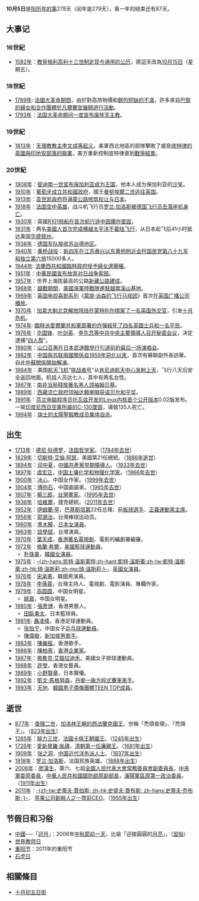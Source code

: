 **10月5日**是[阳历年的第](../Page/阳历.md "wikilink")278天（闰年是279天），离一年的结束还有87天。

## 大事记

### 16世紀

  - [1582年](../Page/1582年.md "wikilink")：[教皇](../Page/教宗.md "wikilink")[格利高利十三世制定现今通用的](../Page/額我略十三世.md "wikilink")[公历](../Page/公历.md "wikilink")，將這天改為[10月15日](../Page/10月15日.md "wikilink")（星期五）。

### 18世紀

  - [1789年](../Page/1789年.md "wikilink"):
    [法國大革命期間](../Page/法國大革命.md "wikilink")，由於對高昂物價和[麵包短缺的不滿](../Page/麵包.md "wikilink")，許多來自[巴黎的婦女和合作團體於](../Page/巴黎.md "wikilink")[凡爾賽宮展開遊行活動](../Page/凡爾賽宮.md "wikilink")。
  - [1793年](../Page/1793年.md "wikilink")：[法国大革命期间一度宣布废除](../Page/法国大革命.md "wikilink")[天主教](../Page/天主教.md "wikilink")。

### 19世紀

  - [1813年](../Page/1813年.md "wikilink")：[天理教教主](../Page/天理教.md "wikilink")[李文成等起义](../Page/李文成.md "wikilink")。美軍西北地區的部隊擊敗了威脅[底特律的英國與印地安部落的聯軍](../Page/底特律.md "wikilink")，美方重新控制底特律直到[戰爭結束](../Page/1812年戰爭.md "wikilink")。

### 20世紀

  - [1908年](../Page/1908年.md "wikilink")：[斐迪南一世宣布](../Page/斐迪南一世_\(保加利亞\).md "wikilink")[保加利亚成为王国](../Page/保加利亚.md "wikilink")，他本人成为保加利亚的[沙皇](../Page/沙皇.md "wikilink")。
  - [1910年](../Page/1910年.md "wikilink")：[葡萄牙成立共和國政府](../Page/葡萄牙.md "wikilink")，國王[曼努埃爾二世逃往](../Page/曼努埃爾二世_\(葡萄牙\).md "wikilink")[英国](../Page/英国.md "wikilink")。
  - [1913年](../Page/1913年.md "wikilink")：[袁世凯政府将](../Page/袁世凯.md "wikilink")[满蒙公路修筑权让与](../Page/满蒙公路.md "wikilink")[日本](../Page/日本.md "wikilink")。
  - [1918年](../Page/1918年.md "wikilink")：[法国空中英雄](../Page/法国.md "wikilink")，战斗机飞行员[罗兰·加洛斯被](../Page/罗兰·加洛斯.md "wikilink")[德国飞行员击落座机身亡](../Page/德国.md "wikilink")。
  - [1930年](../Page/1930年.md "wikilink")：英國[R101](../Page/R101.md "wikilink")[飛船在首次航行途中因爆炸墜毀](../Page/飛艇.md "wikilink")。
  - [1931年](../Page/1931年.md "wikilink")：两名[美國人首次完成横越](../Page/美國.md "wikilink")[太平洋不着陆飞行](../Page/太平洋.md "wikilink")，从日本起飞后41小时抵达美国[华盛顿州](../Page/华盛顿州.md "wikilink")。
  - [1938年](../Page/1938年.md "wikilink")：[德国军队接收](../Page/德国.md "wikilink")[苏台德地区](../Page/蘇台德地區.md "wikilink")。
  - [1940年](../Page/1940年.md "wikilink")：[黄桥战役](../Page/黄桥战役.md "wikilink")：[新四军在](../Page/新四军.md "wikilink")[江苏](../Page/江苏省.md "wikilink")[泰兴以东](../Page/泰兴市.md "wikilink")[黄桥附近全歼](../Page/黄桥.md "wikilink")[国民党第八十九军和独立第六旅](../Page/中國國民黨.md "wikilink")15000多人。
  - [1944年](../Page/1944年.md "wikilink"):
    [法蘭西共和國臨時政府授予婦女選舉權](../Page/法蘭西共和國臨時政府.md "wikilink")。
  - [1951年](../Page/1951年.md "wikilink")：[中華民國宣布放弃](../Page/中華民國.md "wikilink")[对日战争索赔](../Page/对日战争索赔.md "wikilink")。
  - [1957年](../Page/1957年.md "wikilink")：世界上海拔最高的公路[新藏公路建成](../Page/新藏公路.md "wikilink")。
  - [1968年](../Page/1968年.md "wikilink")：[越戰期間](../Page/越南战争.md "wikilink")，[美國](../Page/美國.md "wikilink")[海軍陸戰隊進駐](../Page/海軍陸戰隊.md "wikilink")[越南溪山基地](../Page/越南.md "wikilink")。
  - [1969年](../Page/1969年.md "wikilink")：[英国](../Page/英国.md "wikilink")[电视](../Page/电视.md "wikilink")[喜剧系列](../Page/喜剧.md "wikilink")《[蒙提·派森的飞行马戏团](../Page/蒙提·派森的飞行马戏团.md "wikilink")》首次在[英国广播公司播放](../Page/英国广播公司.md "wikilink")。
  - [1970年](../Page/1970年.md "wikilink")：[加拿大](../Page/加拿大.md "wikilink")[魁北克解放阵线在](../Page/魁北克解放阵线.md "wikilink")[蒙特利尔绑架了一名英国外交官](../Page/蒙特利尔.md "wikilink")，引发[十月危机](../Page/魁北克解放陣線#.E5.8D.81.E6.9C.88.E5.8D.B1.E6.9C.BA.md "wikilink")。
  - [1974年](../Page/1974年.md "wikilink"):
    [臨時派愛爾蘭共和軍部署的炸彈殺死了四名英國士兵和一名平民](../Page/臨時派愛爾蘭共和軍.md "wikilink")。
  - [1976年](../Page/1976年.md "wikilink")：[华国锋](../Page/华国锋.md "wikilink")、[叶剑英](../Page/叶剑英.md "wikilink")、[李先念等](../Page/李先念.md "wikilink")[中共中央主要領導人召开秘密会议](../Page/中国共产党.md "wikilink")，决定逮捕“[四人帮](../Page/四人帮.md "wikilink")”。
  - [1980年](../Page/1980年.md "wikilink")：[山口百惠在](../Page/山口百惠.md "wikilink")[日本武道館举行引退前的最后一场演唱会](../Page/日本武道館.md "wikilink")。
  - [1982年](../Page/1982年.md "wikilink")：[中国與](../Page/中国.md "wikilink")[苏联兩國關係自](../Page/苏联.md "wikilink")[1959年惡化以來](../Page/1959年.md "wikilink")，首次有蘇聯副外長訪華。自此[中蘇關係開始解凍](../Page/中蘇關係.md "wikilink")。
  - [1984年](../Page/1984年.md "wikilink")：美国[航天飞机](../Page/航天飞机.md "wikilink")“[挑战者号](../Page/挑战者号.md "wikilink")”从[肯尼迪航天中心发射上天](../Page/肯尼迪航天中心.md "wikilink")，飞行八天后安全返回地面。机组人员达七人，其中有两名女性。
  - [1987年](../Page/1987年.md "wikilink")：[南非当局释放著名黑人领袖](../Page/南非共和国.md "wikilink")[姆贝基](../Page/姆贝基.md "wikilink")。
  - [1989年](../Page/1989年.md "wikilink")：[西藏流亡政府领袖](../Page/西藏流亡政府.md "wikilink")[达赖喇嘛获](../Page/第十四世達賴喇嘛.md "wikilink")[诺贝尔和平奖](../Page/诺贝尔和平奖.md "wikilink")。
  - [1991年](../Page/1991年.md "wikilink")：[芬兰电脑程序员](../Page/芬兰.md "wikilink")[托瓦兹开发的](../Page/林纳斯·托瓦兹.md "wikilink")[Linux内核首个公开版本](../Page/Linux内核.md "wikilink")0.02版发布。一架[印度尼西亞空軍所屬的](../Page/印度尼西亞空軍.md "wikilink")[C-130墜毀](../Page/C-130.md "wikilink")，導致135人死亡。
  - [1994年](../Page/1994年.md "wikilink")：[瑞士的](../Page/瑞士.md "wikilink")[太陽聖殿教成员集体自杀](../Page/太陽聖殿教.md "wikilink")。

## 出生

  - [1713年](../Page/1713年.md "wikilink")：[德尼·狄德罗](../Page/德尼·狄德罗.md "wikilink")，[法国](../Page/法国.md "wikilink")[哲学家](../Page/哲学家.md "wikilink")。（[1784年去世](../Page/1784年.md "wikilink")）
  - [1829年](../Page/1829年.md "wikilink")：[切斯特·艾倫·阿瑟](../Page/切斯特·艾倫·阿瑟.md "wikilink")，美國第21任總統。（[1886年逝世](../Page/1886年.md "wikilink")）
  - [1894年](../Page/1894年.md "wikilink")：[邓中夏](../Page/邓中夏.md "wikilink")，[中國共產黨早期領導人](../Page/中國共產黨.md "wikilink")。（[1933年去世](../Page/1933年.md "wikilink")）
  - [1897年](../Page/1897年.md "wikilink")：[虞宏正](../Page/虞宏正.md "wikilink")，[中国土壤化学和物理化学家](../Page/中国.md "wikilink")。（[1966年去世](../Page/1966年.md "wikilink")）
  - [1900年](../Page/1900年.md "wikilink")：[冰心](../Page/冰心.md "wikilink")，中国女作家。（[1999年去世](../Page/1999年.md "wikilink")）
  - [1904年](../Page/1904年.md "wikilink")：[傅抱石](../Page/傅抱石.md "wikilink")，中国画画家。（[1965年去世](../Page/1965年.md "wikilink")）
  - [1907年](../Page/1907年.md "wikilink")：[楊三郎](../Page/楊三郎.md "wikilink")，[台灣](../Page/台灣.md "wikilink")[畫家](../Page/畫家.md "wikilink")。（[1995年去世](../Page/1995年.md "wikilink")）
  - [1936年](../Page/1936年.md "wikilink")：[哈維爾](../Page/哈維爾.md "wikilink")，捷克總統。（[2011年去世](../Page/2011年.md "wikilink")）
  - [1952年](../Page/1952年.md "wikilink")：[伊姆蘭·罕](../Page/伊姆蘭·罕.md "wikilink")，[巴基斯坦第](../Page/巴基斯坦.md "wikilink")22任总理、前[板球選手](../Page/板球.md "wikilink")、[正義運動黨主席](../Page/巴基斯坦正義運動黨.md "wikilink")。
  - [1956年](../Page/1956年.md "wikilink")：[郭源治](../Page/郭源治.md "wikilink")，台灣棒球运动员。
  - [1960年](../Page/1960年.md "wikilink")：[黑木瞳](../Page/黑木瞳.md "wikilink")，[日本女演員](../Page/日本.md "wikilink")。
  - [1963年](../Page/1963年.md "wikilink")：[談學斌](../Page/談學斌.md "wikilink")，台灣演員。
  - [1970年](../Page/1970年.md "wikilink")：[葉天成](../Page/葉天成.md "wikilink")，[香港著名電視劇](../Page/香港.md "wikilink")、電影的編劇兼編審。
  - [1972年](../Page/1972年.md "wikilink")：[格蘭·希爾](../Page/格兰特·希尔_\(篮球\).md "wikilink")，[美國籃球運動員](../Page/美國.md "wikilink")。
      - [朴珠美](../Page/朴珠美.md "wikilink")，[韓國女](../Page/韓國.md "wikilink")[演員](../Page/演員.md "wikilink")。
  - [1975年](../Page/1975年.md "wikilink")：[-{zh-hans:凯特·温斯莱特;zh-hant:凱特·溫斯蕾;zh-tw:凱特·溫斯蕾;zh-hk:琦·溫斯莉;zh-mo:琦·溫斯莉;}-](../Page/凱特·溫斯蕾.md "wikilink")，[英國女演員](../Page/英國.md "wikilink")。
  - [1976年](../Page/1976年.md "wikilink")：[宋承憲](../Page/宋承憲.md "wikilink")，韓國男演員。
  - [1978年](../Page/1978年.md "wikilink")：[李蒨蓉](../Page/李蒨蓉.md "wikilink")，台灣主持人、電視劇、電影演員、專欄作家。
  - [1979年](../Page/1979年.md "wikilink")：[高圆圆](../Page/高圆圆.md "wikilink")，中国女明星。
      - [姚晨](../Page/姚晨.md "wikilink")，中国女明星。
  - [1980年](../Page/1980年.md "wikilink")：[張彥博](../Page/張彥博.md "wikilink")，香港男藝人。
      - [田臥勇太](../Page/田臥勇太.md "wikilink")，日本籃球員。
  - [1981年](../Page/1981年.md "wikilink"):
    [聶凌峰](../Page/聶凌峰.md "wikilink")，香港足球運動員。
      - [张怡宁](../Page/张怡宁.md "wikilink")，中国女子[乒乓球運動員](../Page/乒乓球.md "wikilink")。
      - [陳偉聯](../Page/陳偉聯.md "wikilink")，[新加坡男歌手](../Page/新加坡.md "wikilink")。
  - [1983年](../Page/1983年.md "wikilink")：[陳樂榣](../Page/陳樂榣.md "wikilink")，香港歌手。
  - [1986年](../Page/1986年.md "wikilink")：[陳柏熹](../Page/陳柏熹_\(慕詩國際\).md "wikilink")，[香港企業家](../Page/香港.md "wikilink")。
  - [1987年](../Page/1987年.md "wikilink")：[弗魯克·艾姬拉迪禾](../Page/弗魯克·艾姬拉迪禾.md "wikilink")，美國女子排球運動員。
  - [1988年](../Page/1988年.md "wikilink")：[許瑩](../Page/許瑩.md "wikilink")，香港女藝員。
  - [1989年](../Page/1989年.md "wikilink")：[小野賢章](../Page/小野賢章.md "wikilink")，日本聲優。
  - [1992年](../Page/1992年.md "wikilink")：[凱文·馬格努森](../Page/凱文·馬格努森.md "wikilink")，[丹麥](../Page/丹麥.md "wikilink")[一級方程式賽車車手](../Page/一級方程式賽車.md "wikilink")。
  - [1993年](../Page/1993年.md "wikilink")：[天地](../Page/天地.md "wikilink")、[韓國男子偶像團體](../Page/韓國.md "wikilink")[TEEN
    TOP成員](../Page/TEEN_TOP.md "wikilink")。

## 逝世

  - [877年](../Page/877年.md "wikilink")：[查理二世](../Page/禿頭查理.md "wikilink")，[加洛林王朝的](../Page/加洛林王朝.md "wikilink")[西法蘭克](../Page/西法蘭克王國.md "wikilink")[國王](../Page/法國君主列表.md "wikilink")，世稱「禿頭查理」、「禿頭王」。（[823年出生](../Page/823年.md "wikilink")）
  - [1285年](../Page/1285年.md "wikilink")：[腓力三世](../Page/腓力三世_\(法蘭西\).md "wikilink")，[法國](../Page/法國.md "wikilink")[卡佩王朝國王](../Page/卡佩王朝.md "wikilink")。（[1245年出生](../Page/1245年.md "wikilink")）
  - [1726年](../Page/1726年.md "wikilink")：[愛新覺羅·胤禩](../Page/愛新覺羅·胤禩.md "wikilink")，[清朝第一任](../Page/清朝.md "wikilink")[廉親王](../Page/廉親王.md "wikilink")。（[1681年出生](../Page/1681年.md "wikilink")）
  - [1909年](../Page/1909年.md "wikilink")：[张之洞](../Page/张之洞.md "wikilink")，[中国近代](../Page/中国.md "wikilink")[洋务派人士](../Page/洋务派.md "wikilink")。（[1837年出生](../Page/1837年.md "wikilink")）
  - [1918年](../Page/1918年.md "wikilink")：[罗兰·加洛斯](../Page/罗兰·加洛斯.md "wikilink")，法国民族英雄。（[1888年出生](../Page/1888年.md "wikilink")）
  - [2006年](../Page/2006年.md "wikilink")：[廖漢生](../Page/廖漢生.md "wikilink")，第六、七屆[全國人民代表大會常務委員會副委員長](../Page/全國人民代表大會常務委員會.md "wikilink")，[中央軍委原委員](../Page/中央軍委.md "wikilink")，[中華人民共和國國防部原副部長](../Page/中華人民共和國國防部.md "wikilink")，[瀋陽軍區原第一政治委員](../Page/瀋陽軍區.md "wikilink")。（[1911年出生](../Page/1911年.md "wikilink")）
  - [2011年](../Page/2011年.md "wikilink")：[-{zh-tw:史蒂夫·賈伯斯;
    zh-hk:史提夫·喬布斯; zh-hans:史蒂夫·乔布斯;
    }-](../Page/史蒂夫·賈伯斯.md "wikilink")，
    [苹果公司創辦人之一暨前](../Page/苹果公司.md "wikilink")[CEO](../Page/CEO.md "wikilink")。（[1955年出生](../Page/1955年.md "wikilink")）

## 节假日和习俗

  - [中國](../Page/中國.md "wikilink")──「[迎月](../Page/迎月.md "wikilink")」：2006年[中秋節前一天](../Page/中秋節.md "wikilink")，比喻「迎接圓圓的[月亮](../Page/月球.md "wikilink")」。（[習俗](../Page/風俗.md "wikilink")）
  - [世界教师日](../Page/世界教师日.md "wikilink")
  - [重阳节](../Page/重阳节.md "wikilink")：2011年的重阳节
  - [石虎日](../Page/石虎.md "wikilink")

## 相關條目

  - [十月初五日街](../Page/十月初五日街.md "wikilink")